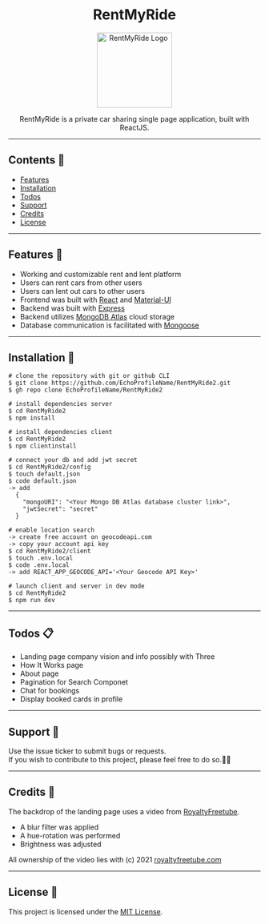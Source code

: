 <h1 align="center">RentMyRide</h1>

<p align="center">
  <img width="150" src="https://github.com/EchoProfileName/RentMyRide2/blob/master/client/src/assets/logo/logo.svg" alt="RentMyRide Logo">
</p>

<div align="center">
RentMyRide is a private car sharing single page application, built with ReactJS.
</div>

---

## Contents :file_folder:

- [Features](https://github.com/EchoProfileName/RentMyRide2#features-gem)
- [Installation](https://github.com/EchoProfileName/RentMyRide2#installation-wrench)
- [Todos](https://github.com/EchoProfileName/RentMyRide2#todos-clipboard)
- [Support](https://github.com/EchoProfileName/RentMyRide2#support-fire_engine)
- [Credits](https://github.com/EchoProfileName/RentMyRide2#credits-pray)
- [License](https://github.com/EchoProfileName/RentMyRide2#license-page_facing_up)

---

## Features :gem:

- Working and customizable rent and lent platform
- Users can rent cars from other users
- Users can lent out cars to other users
- Frontend was built with [React](https://github.com/facebook/react) and [Material-UI](https://github.com/mui-org/material-ui)
- Backend was built with [Express](https://github.com/expressjs/express)
- Backend utilizes [MongoDB Atlas](https://www.mongodb.com/cloud/atlas) cloud storage
- Database communication is facilitated with [Mongoose](https://github.com/Automattic/mongoose)

---

## Installation :wrench:

```
# clone the repository with git or github CLI
$ git clone https://github.com/EchoProfileName/RentMyRide2.git
$ gh repo clone EchoProfileName/RentMyRide2

# install dependencies server
$ cd RentMyRide2
$ npm install

# install dependencies client
$ cd RentMyRide2
$ npm clientinstall

# connect your db and add jwt secret
$ cd RentMyRide2/config
$ touch default.json
$ code default.json
-> add
  {
    "mongoURI": "<Your Mongo DB Atlas database cluster link>",
    "jwtSecret": "secret"
  }

# enable location search
-> create free account on geocodeapi.com
-> copy your account api key
$ cd RentMyRide2/client
$ touch .env.local
$ code .env.local
-> add REACT_APP_GEOCODE_API='<Your Geocode API Key>'

# launch client and server in dev mode
$ cd RentMyRide2
$ npm run dev

```

---

## Todos :clipboard:

- Landing page company vision and info possibly with Three
- How It Works page
- About page
- Pagination for Search Componet
- Chat for bookings
- Display booked cards in profile

---

## Support :fire_engine:

Use the issue ticker to submit bugs or requests. <br>
If you wish to contribute to this project, please feel free to do so.:panda_face::wrench:

---

## Credits :pray:

The backdrop of the landing page uses a video from [RoyaltyFreetube](https://royaltyfreetube.com/synthwave-animation-sunset-drive-loop-2-rain-creative-commons/).

- A blur filter was applied
- A hue-rotation was performed
- Brightness was adjusted

All ownership of the video lies with (c) 2021 [royaltyfreetube.com](https://royaltyfreetube.com/)

---

## License :page_facing_up:

This project is licensed under the [MIT License](LICENSE.md).
